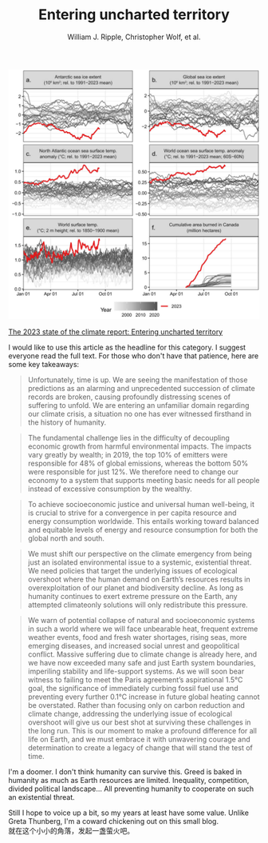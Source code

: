 ﻿---
layout: post
title: Entering uncharted territory
author: William J. Ripple, Christopher Wolf, et al.
category: climate
---

![p1](/assets/2023report/abnormality.png)

[The 2023 state of the climate report: Entering uncharted territory](https://academic.oup.com/bioscience/advance-article/doi/10.1093/biosci/biad080/7319571)   
   
I would like to use this article as the headline for this category. I suggest everyone read the full text. For those who don't have that patience, here are some key takeaways:  
   
>Unfortunately, time is up. We are seeing the manifestation of those predictions as an alarming and unprecedented succession of climate records are broken, causing profoundly distressing scenes of suffering to unfold. We are entering an unfamiliar domain regarding our climate crisis, a situation no one has ever witnessed firsthand in the history of humanity.
   
>The fundamental challenge lies in the difficulty of decoupling economic growth from harmful environmental impacts. The impacts vary greatly by wealth; in 2019, the top 10% of emitters were responsible for 48% of global emissions, whereas the bottom 50% were responsible for just 12%. We therefore need to change our economy to a system that supports meeting basic needs for all people instead of excessive consumption by the wealthy.  
   
>To achieve socioeconomic justice and universal human well-being, it is crucial to strive for a convergence in per capita resource and energy consumption worldwide. This entails working toward balanced and equitable levels of energy and resource consumption for both the global north and south.   
   
>We must shift our perspective on the climate emergency from being just an isolated environmental issue to a systemic, existential threat. We need policies that target the underlying issues of ecological overshoot where the human demand on Earth’s resources results in overexploitation of our planet and biodiversity decline. As long as humanity continues to exert extreme pressure on the Earth, any attempted climateonly solutions will only redistribute this pressure.   

>We warn of potential collapse of natural and socioeconomic systems in such a world where we will face unbearable heat, frequent extreme weather events, food and fresh water shortages, rising seas, more emerging diseases, and increased social unrest and geopolitical conflict. Massive suffering due to climate change is already here, and we have now exceeded many safe and just Earth system boundaries, imperiling stability and life-support systems. As we will soon bear witness to failing to meet the Paris agreement’s aspirational 1.5°C goal, the significance of immediately curbing fossil fuel use and preventing every further 0.1°C increase in future global heating cannot be overstated. Rather than focusing only on carbon reduction and climate change, addressing the underlying issue of ecological overshoot will give us our best shot at surviving these challenges in the long run. This is our moment to make a profound difference for all life on Earth, and we must embrace it with unwavering courage and determination to create a legacy of change that will stand the test of time.
   
I'm a doomer. I don't think humanity can survive this. Greed is baked in humanity as much as Earth resources are limited. Inequality, competition, divided political landscape... All preventing humanity to cooperate on such an existential threat.   
   
Still I hope to voice up a bit, so my years at least have some value. Unlike Greta Thunberg, I'm a coward chickening out on this small blog.    
就在这个小小的角落，发起一盏萤火吧。
